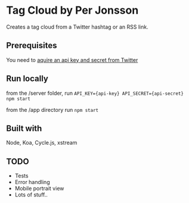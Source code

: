 # Tag Cloud by Per Jonsson
Creates a tag cloud from a Twitter hashtag or an RSS link.

## Prerequisites
You need to [aquire an api key and secret from Twitter](https://developer.twitter.com/en/docs/basics/authentication/guides/access-tokens)

## Run locally
from the /server folder, run `API_KEY={api-key} API_SECRET={api-secret} npm start`

from the /app directory run `npm start`

## Built with
Node, Koa, Cycle.js, xstream

## TODO
* Tests
* Error handling
* Mobile portrait view
* Lots of stuff..
